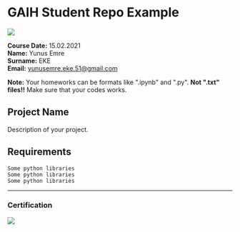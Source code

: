 # GAIH Student Repo Example
![](img/logo.png)

**Course Date:** 15.02.2021  
**Name:** Yunus Emre  
**Surname:** EKE  
**Email:** yunusemre.eke.51@gmail.com  

**Note:** Your homeworks can be formats like ".ipynb" and ".py". **Not ".txt" files!!** Make sure that your codes works.  

## Project Name
Description of your project.

## Requirements
```
Some python libraries
Some python libraries
Some python libraries
```
---

### Certification
![](img/certificate_ex.png)

